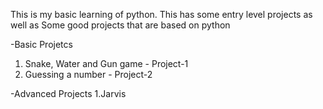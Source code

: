 This is my basic learning of python.
This has some entry level projects as well as Some good projects that are based on python

-Basic Projetcs
  1. Snake, Water and Gun game - Project-1
  2. Guessing a number - Project-2

-Advanced Projects
  1.Jarvis
